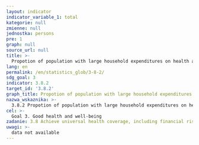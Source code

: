 ```yaml
---
layout: indicator
indicator_variable_1: total
kategorie: null
zmienne: null
jednostka: persons
pre: 1
graph: null
source_url: null
title: >-
  Propotion of population with large household expenditures on health as a share of total household expenditure or income.
lang: en
permalink: /en/statistics_glob/3-8-2/
sdg_goal: 3
indicator: 3.8.2
target_id: '3.8.2'
graph_title: Propotion of population with large household expenditures on health as a share of total household expenditure or income.
nazwa_wskaznika: >-
  3.8.2 Propotion of population with large household expenditures on health as a share of total household expenditure or income.
cel: >-
  Goal 3. Good health and well-being
zadanie: 3.8 Achieve universal health coverage, including financial risk protection, access to quality essential health-care services and access to safe, effective, quality and affordable essential medicines and vaccines for all
uwagi: >-
  data not available
---
```

